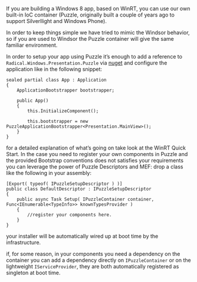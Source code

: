 If you are building a Windows 8 app, based on WinRT, you can use our own built-in IoC container (Puzzle, originally built a couple of years ago to support Silverllight and Windows Phone).

In order to keep things simple we have tried to mimic the Windsor behavior, so if you are used to Windsor the Puzzle container will give the same familiar environment.

In order to setup your app using Puzzle it’s enough to add a reference to `Radical.Windows.Presentation.Puzzle` via [nuget](http://nuget.org/) and configure the application like in the following snippet:

	sealed partial class App : Application
	{
	    ApplicationBootstrapper bootstrapper;
	        
	    public App()
	    {
	        this.InitializeComponent();
	
	        this.bootstrapper = new PuzzleApplicationBootstrapper<Presentation.MainView>();
	    }
	}

for a detailed explanation of what’s going on take look at the WinRT Quick Start.
In the case you need to register your own components in Puzzle and the provided Bootstrap conventions does not satisfies your requirements you can leverage the power of Puzzle Descriptors and MEF: drop a class like the following in your assembly:

	[Export( typeof( IPuzzleSetupDescriptor ) )]
	public class DefaultDescriptor : IPuzzleSetupDescriptor
	{
	    public async Task Setup( IPuzzleContainer container, Func<IEnumerable<TypeInfo>> knownTypesProvider )
	    {
	        //register your components here.
	    }
	}

your installer will be automatically wired up at boot time by the infrastructure.

if, for some reason, in your components you need a dependency on the container you can add a dependency directly on `IPuzzleContainer` or on the lightweight `IServiceProvider`, they are both automatically registered as singleton at boot time.